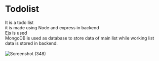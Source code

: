 # Todolist
It is a todo list
<br>
it is made using Node and express in backend<br>
Ejs is used<br>
MongoDB is used as database to store data of main list while working list data is stored in backend.<br><br>
![Screenshot (348)](https://user-images.githubusercontent.com/96533388/190553407-801081ff-903f-4842-acb9-9544937ccf14.png)
